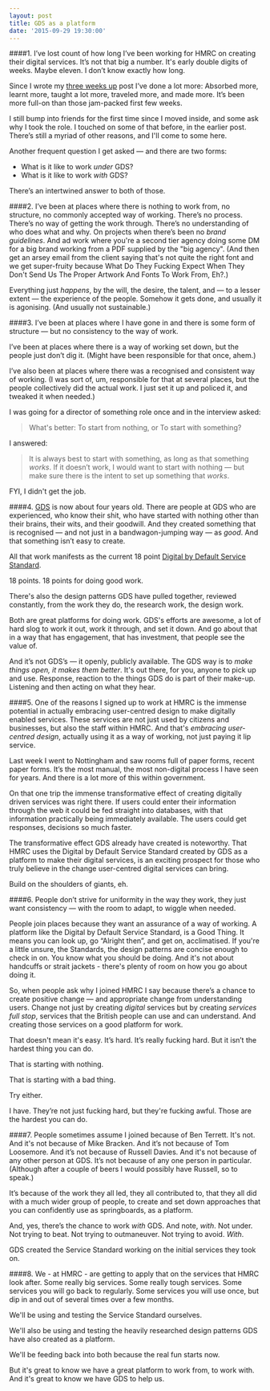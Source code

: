 ```yaml
---
layout: post
title: GDS as a platform
date: '2015-09-29 19:30:00'
---
```


####1.
I’ve lost count of how long I’ve been working for HMRC on creating their digital services. It’s not that big a number. It's early double digits of weeks. Maybe eleven. I don’t know exactly how long.

Since I wrote my [three weeks up](//www.ermlikeyeah.com/hmrc-nearly-three-weeks-up/) post I’ve done a lot more: Absorbed more, learnt more, taught a lot more, traveled more, and made more. It’s been more full-on than those jam-packed first few weeks.

I still bump into friends for the first time since I moved inside, and some ask why I took the role. I touched on some of that before, in the earlier post. There’s still a myriad of other reasons, and I'll come to some here.

Another frequent question I get asked — and there are two forms:

* What is it like to work *under* GDS? 
* What is it like to work *with* GDS?

There’s an intertwined answer to both of those.

####2.
I’ve been at places where there is nothing to work from, no structure, no commonly accepted way of working. There’s no process. There’s no way of getting the work through. There’s no understanding of who does what and why. On projects when there’s been no *brand guidelines*. And ad work where you're a second tier agency doing some DM for a big brand working from a PDF supplied by the "big agency". (And then get an arsey email from the client saying that's not quite the right font and we get super-fruity because What Do They Fucking Expect When They Don't Send Us The Proper Artwork And Fonts To Work From, Eh?.)

Everything just *happens*, by the will, the desire, the talent, and — to a lesser extent — the experience of the people. Somehow it gets done, and usually it is agonising. (And usually not sustainable.)

####3.
I’ve been at places where I have gone in and there is some form of structure — but no consistency to the way of work.

I’ve been at places where there is a way of working set down, but the people just don’t dig it. (Might have been responsible for that once, ahem.)

I’ve also been at places where there was a recognised and consistent way of working. (I was sort of, um, responsible for that at several places, but the people collectively did the actual work. I just set it up and policed it, and tweaked it when needed.)

I was going for a director of something role once and in the interview asked:

>What's better: To start from nothing, or To start with something?

I answered:

>It is always best to start with something, as long as that something *works*. If it doesn’t work, I would want to start with nothing — but make sure there is the intent to set up something that *works*.

FYI, I didn't get the job.

####4.
[GDS](https://www.gov.uk/government/organisations/government-digital-service) is now about four years old. There are people at GDS who are experienced, who know their shit, who have started with nothing other than their brains, their wits, and their goodwill. And they created something that is recognised — and not just in a bandwagon-jumping way — as *good*. And that something isn’t easy to create.

All that work manifests as the current 18 point [Digital by Default Service Standard](http://www.gov.uk/service-manual/digital-by-default).

18 points. 18 points for doing good work.

There's also the design patterns GDS have pulled together, reviewed constantly, from the work they do, the research work, the design work.

Both are great platforms for doing work. GDS's efforts are awesome, a lot of hard slog to work it out, work it through, and set it down. And go about that in a way that has engagement, that has investment, that people see the value of.

And it’s not GDS’s — it openly, publicly available. The GDS way is to *make things open, it makes them better*. It's out there, for you, anyone to pick up and use. Response, reaction to the things GDS do is part of their make-up. Listening and then acting on what they hear.

####5.
One of the reasons I signed up to work at HMRC is the immense potential in actually embracing user-centred design to make digitally enabled services. These services are not just used by citizens and businesses, but also the staff within HMRC. And that's *embracing user-centred design*, actually using it as a way of working, not just paying it lip service.

Last week I went to Nottingham and saw rooms full of paper forms, recent paper forms. It’s the most manual, the most non-digital process I have seen for years. And there is a lot more of this within government.

On that one trip the immense transformative effect of creating digitally driven services was right there. If users could enter their information through the web it could be fed straight into databases, with that information practically being immediately available. The users could get responses, decisions so much faster.

The transformative effect GDS already have created is noteworthy. That HMRC uses the Digital by Default Service Standard created by GDS as a platform to make their digital services, is an exciting prospect for those who truly believe in the change user-centred digital services can bring.

Build on the shoulders of giants, eh.

####6.
People don’t strive for uniformity in the way they work, they just want consistency — with the room to adapt, to wiggle when needed.

People join places because they want an assurance of a way of working. A platform like the Digital by Default Service Standard, is a Good Thing. It means you can look up, go “Alright then”, and get on, acclimatised. If you're a little unsure, the Standards, the design patterns are concise enough to check in on. You know what you should be doing. And it's not about handcuffs or strait jackets - there's plenty of room on how you go about doing it.

So, when people ask why I joined HMRC I say because there’s a chance to create positive change — and appropriate change from understanding users. Change not just by creating *digital* services but by creating *services full stop*, services that the British people can use and can understand. And creating those services on a good platform for work.

That doesn't mean it's easy. It’s hard. It’s really fucking hard. But it isn’t the hardest thing you can do.

That is starting with nothing.

That is starting with a bad thing.

Try either.

I have. They’re not just fucking hard, but they're fucking awful. Those are the hardest you can do.

####7.
People sometimes assume I joined because of Ben Terrett. It's not. And it's not because of Mike Bracken. And it’s not because of Tom Loosemore. And it’s not because of Russell Davies. And it's not because of any other person at GDS. It’s not because of any one person in particular. (Although after a couple of beers I would possibly have Russell, so to speak.)

It’s because of the work they all led, they all contributed to, that they all did with a much wider group of people, to create and set down approaches that you can confidently use as springboards, as a platform.

And, yes, there’s the chance to work *with* GDS. And note, *with*. Not under. Not trying to beat. Not trying to outmaneuver. Not trying to avoid. *With*.

GDS created the Service Standard working on the initial services they took on.

####8.
We - at HMRC - are getting to apply that on the services that HMRC look after. Some really big services. Some really tough services. Some services you will go back to regularly. Some services you will use once, but dip in and out of several times over a few months.

We'll be using and testing the Service Standard ourselves.

We'll also be using and testing the heavily researched design patterns GDS have also created as a platform.

We'll be feeding back into both because the real fun starts now.

But it's great to know we have a great platform to work from, to work with. And it's great to know we have GDS to help us.